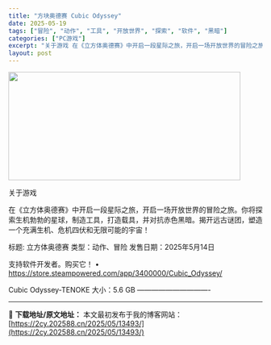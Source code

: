 ```yaml
---
title: "方块奥德赛 Cubic Odyssey"
date: 2025-05-19
tags: ["冒险", "动作", "工具", "开放世界", "探索", "软件", "黑暗"]
categories: ["PC游戏"]
excerpt: "关于游戏 在《立方体奥德赛》中开启一段星际之旅，开启一场开放世界的冒险之旅。你将探索生机勃勃的星球，制造工具，打造载具，并对抗赤色黑暗。揭开远古谜团，塑造一个充满生机、危机四伏和无限可能的宇宙！ 标题: 立方体奥德赛 类型：动作、冒险 发售日期：2025年5月14日 支持软件开发者。购买它！ • h&hellip;"
layout: post
---
```


<img src="https://2cy.202588.cn/wp-content/uploads/2025/05/2025051914345728.webp" alt="" width="460" height="215" class="aligncenter size-full wp-image-13499" />

关于游戏

在《立方体奥德赛》中开启一段星际之旅，开启一场开放世界的冒险之旅。你将探索生机勃勃的星球，制造工具，打造载具，并对抗赤色黑暗。揭开远古谜团，塑造一个充满生机、危机四伏和无限可能的宇宙！

标题: 立方体奥德赛
类型：动作、冒险
发售日期：2025年5月14日

支持软件开发者。购买它！
• https://store.steampowered.com/app/3400000/Cubic_Odyssey/

Cubic Odyssey-TENOKE
大小：5.6 GB
——————————- 

---
📖 **下载地址/原文地址：** 本文最初发布于我的博客网站：[https://2cy.202588.cn/2025/05/13493/](https://2cy.202588.cn/2025/05/13493/)
